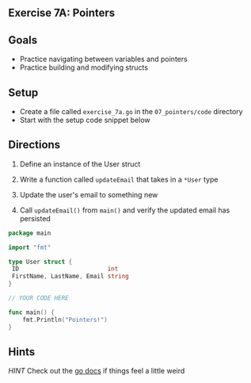 ## Exercise 7A: Pointers

## Goals

- Practice navigating between variables and pointers
- Practice building and modifying structs

## Setup

- Create a file called `exercise_7a.go` in the `07_pointers/code` directory
- Start with the setup code snippet below

## Directions

1. Define an instance of the User struct

2. Write a function called `updateEmail` that takes in a `*User` type

3. Update the user's email to something new

4. Call `updateEmail()` from `main()` and verify the updated email has persisted

```go
package main

import "fmt"

type User struct {
 ID                         int
 FirstName, LastName, Email string
}

// YOUR CODE HERE

func main() {
    fmt.Println("Pointers!")
}
```

## Hints

_HINT_ Check out the [go docs](https://tour.golang.org/moretypes/4) if things feel a little weird
